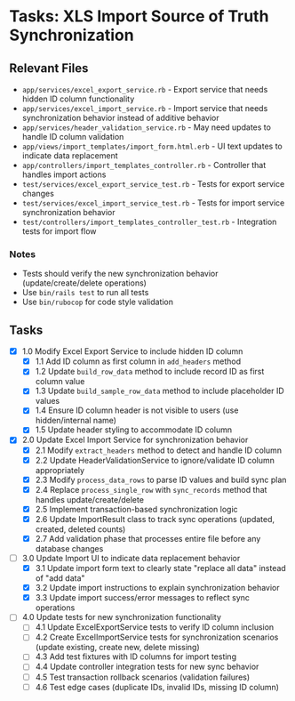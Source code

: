 # Tasks: XLS Import Source of Truth Synchronization

## Relevant Files

- `app/services/excel_export_service.rb` - Export service that needs hidden ID column functionality
- `app/services/excel_import_service.rb` - Import service that needs synchronization behavior instead of additive behavior
- `app/services/header_validation_service.rb` - May need updates to handle ID column validation
- `app/views/import_templates/import_form.html.erb` - UI text updates to indicate data replacement
- `app/controllers/import_templates_controller.rb` - Controller that handles import actions
- `test/services/excel_export_service_test.rb` - Tests for export service changes
- `test/services/excel_import_service_test.rb` - Tests for import service synchronization behavior
- `test/controllers/import_templates_controller_test.rb` - Integration tests for import flow

### Notes

- Tests should verify the new synchronization behavior (update/create/delete operations)
- Use `bin/rails test` to run all tests
- Use `bin/rubocop` for code style validation

## Tasks

- [x] 1.0 Modify Excel Export Service to include hidden ID column
  - [x] 1.1 Add ID column as first column in `add_headers` method
  - [x] 1.2 Update `build_row_data` method to include record ID as first column value
  - [x] 1.3 Update `build_sample_row_data` method to include placeholder ID values
  - [x] 1.4 Ensure ID column header is not visible to users (use hidden/internal name)
  - [x] 1.5 Update header styling to accommodate ID column
  
- [x] 2.0 Update Excel Import Service for synchronization behavior
  - [x] 2.1 Modify `extract_headers` method to detect and handle ID column
  - [x] 2.2 Update HeaderValidationService to ignore/validate ID column appropriately  
  - [x] 2.3 Modify `process_data_rows` to parse ID values and build sync plan
  - [x] 2.4 Replace `process_single_row` with `sync_records` method that handles update/create/delete
  - [x] 2.5 Implement transaction-based synchronization logic
  - [x] 2.6 Update ImportResult class to track sync operations (updated, created, deleted counts)
  - [x] 2.7 Add validation phase that processes entire file before any database changes
  
- [ ] 3.0 Update Import UI to indicate data replacement behavior  
  - [x] 3.1 Update import form text to clearly state "replace all data" instead of "add data"
  - [x] 3.2 Update import instructions to explain synchronization behavior
  - [x] 3.3 Update import success/error messages to reflect sync operations
  
- [ ] 4.0 Update tests for new synchronization functionality
  - [ ] 4.1 Update ExcelExportService tests to verify ID column inclusion
  - [ ] 4.2 Create ExcelImportService tests for synchronization scenarios (update existing, create new, delete missing)
  - [ ] 4.3 Add test fixtures with ID columns for import testing
  - [ ] 4.4 Update controller integration tests for new sync behavior
  - [ ] 4.5 Test transaction rollback scenarios (validation failures)
  - [ ] 4.6 Test edge cases (duplicate IDs, invalid IDs, missing ID column)